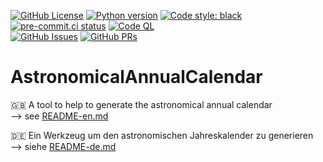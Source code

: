 [![GitHub License](https://img.shields.io/github/license/AlbertUnruh/AstronomicalAnnualCalendar)](https://github.com/AlbertUnruh/AstronomicalAnnualCalendar/blob/develop/LICENSE)
[![Python version](https://img.shields.io/badge/dynamic/toml?url=https%3A%2F%2Fraw.githubusercontent.com%2FAlbertUnruh%2FAstronomicalAnnualCalendar%2Frefs%2Fheads%2Fdevelop%2Fpyproject.toml&query=%24.tool.poetry.dependencies.python&label=Python)](https://python.org)
[![Code style: black](https://img.shields.io/badge/code%20style-black-000000.svg)](https://github.com/psf/black)
</br>
[![pre-commit.ci status](https://results.pre-commit.ci/badge/github/AlbertUnruh/AstronomicalAnnualCalendar/develop.svg)](https://results.pre-commit.ci/latest/github/AlbertUnruh/AstronomicalAnnualCalendar/develop)
[![Code QL](https://img.shields.io/github/actions/workflow/status/AlbertUnruh/AstronomicalAnnualCalendar/.github%2Fworkflows%2Fcodeql.yml?branch=develop&logo=github&label=CodeQL)](https://github.com/AlbertUnruh/AstronomicalAnnualCalendar/actions/workflows/codeql.yml)
</br>
[![GitHub Issues](https://img.shields.io/github/issues-raw/AlbertUnruh/AstronomicalAnnualCalendar)](https://github.com/AlbertUnruh/AstronomicalAnnualCalendar/issues)
[![GitHub PRs](https://img.shields.io/github/issues-pr-raw/AlbertUnruh/AstronomicalAnnualCalendar)](https://github.com/AlbertUnruh/AstronomicalAnnualCalendar/pulls)

# AstronomicalAnnualCalendar

🇬🇧 A tool to help to generate the astronomical annual calendar
</br>--> see [README-en.md](./README-en.md "English version")

🇩🇪 Ein Werkzeug um den astronomischen Jahreskalender zu generieren
</br>--> siehe [README-de.md](./README-de.md "Deutsche Version")
